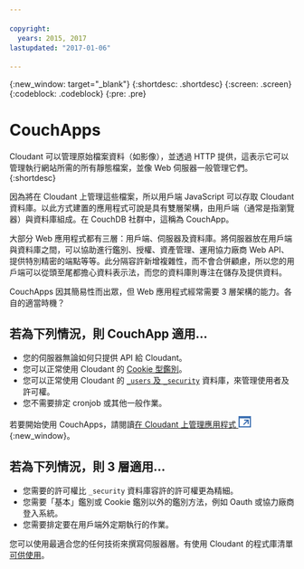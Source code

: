 ```yaml
---

copyright:
  years: 2015, 2017
lastupdated: "2017-01-06"

---
```


{:new_window: target="_blank"}
{:shortdesc: .shortdesc}
{:screen: .screen}
{:codeblock: .codeblock}
{:pre: .pre}

# CouchApps

Cloudant 可以管理原始檔案資料（如影像），並透過 HTTP 提供，這表示它可以管理執行網站所需的所有靜態檔案，並像 Web 伺服器一般管理它們。
{:shortdesc}

因為將在 Cloudant 上管理這些檔案，所以用戶端 JavaScript 可以存取 Cloudant 資料庫。以此方式建置的應用程式可說是具有雙層架構，由用戶端（通常是指瀏覽器）與資料庫組成。在 CouchDB 社群中，這稱為 CouchApp。

大部分 Web 應用程式都有三層：用戶端、伺服器及資料庫。將伺服器放在用戶端與資料庫之間，可以協助進行鑑別、授權、資產管理、運用協力廠商 Web API、提供特別精密的端點等等。此分隔容許新增複雜性，而不會合併顧慮，所以您的用戶端可以從頭至尾都擔心資料表示法，而您的資料庫則專注在儲存及提供資料。

CouchApps 因其簡易性而出眾，但 Web 應用程式經常需要 3 層架構的能力。各自的適當時機？

## 若為下列情況，則 CouchApp 適用...

-   您的伺服器無論如何只提供 API 給 Cloudant。
-   您可以正常使用 Cloudant 的 [Cookie 型鑑別](../api/authentication.html)。
-   您可以正常使用 Cloudant 的 [`_users` 及 `_security`](../api/authorization.html) 資料庫，來管理使用者及許可權。
-   您不需要排定 cronjob 或其他一般作業。

若要開始使用 CouchApps，請閱讀[在 Cloudant 上管理應用程式 ![外部鏈結圖示](../images/launch-glyph.svg "外部鏈結圖示")](https://cloudant.com/blog/app-management/){:new_window}。

## 若為下列情況，則 3 層適用...

-   您需要的許可權比 `_security` 資料庫容許的許可權更為精細。
-   您需要「基本」鑑別或 Cookie 鑑別以外的鑑別方法，例如 Oauth 或協力廠商登入系統。
-   您需要排定要在用戶端外定期執行的作業。

您可以使用最適合您的任何技術來撰寫伺服器層。有使用 Cloudant 的程式庫清單[可供使用](../libraries/index.html)。
